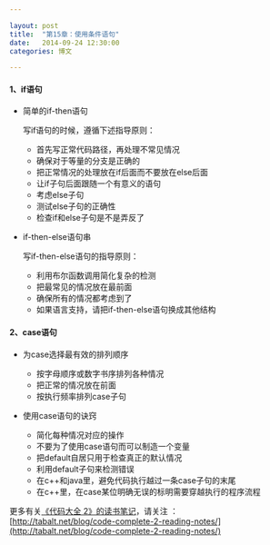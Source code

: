 ```yaml
---

layout: post
title:  "第15章：使用条件语句"
date:   2014-09-24 12:30:00
categories: 博文

---
```




#### 1、if语句

* 简单的if-then语句

	写if语句的时候，遵循下述指导原则：

	* 首先写正常代码路径，再处理不常见情况
	* 确保对于等量的分支是正确的
	* 把正常情况的处理放在if后面而不要放在else后面
	* 让if子句后面跟随一个有意义的语句
	* 考虑else子句
	* 测试else子句的正确性
	* 检查if和else子句是不是弄反了

* if-then-else语句串

	写if-then-else语句的指导原则：

	* 利用布尔函数调用简化复杂的检测
	* 把最常见的情况放在最前面
	* 确保所有的情况都考虑到了
	* 如果语言支持，请把if-then-else语句换成其他结构


#### 2、case语句

* 为case选择最有效的排列顺序

	* 按字母顺序或数字书序排列各种情况
	* 把正常的情况放在前面
	* 按执行频率排列case子句

* 使用case语句的诀窍

	* 简化每种情况对应的操作
	* 不要为了使用case语句而可以制造一个变量
	* 把default自居只用于检查真正的默认情况
	* 利用default子句来检测错误
	* 在c++和java里，避免代码执行越过一条case子句的末尾
	* 在c++里，在case某位明确无误的标明需要穿越执行的程序流程


更多有关[《代码大全 2》的读书笔记](http://tabalt.net/blog/code-complete-2-reading-notes/)，请关注 ：  
[http://tabalt.net/blog/code-complete-2-reading-notes/](http://tabalt.net/blog/code-complete-2-reading-notes/)




